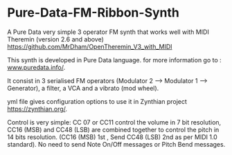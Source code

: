 # Pure-Data-FM-Ribbon-Synth
A Pure Data very simple 3 operator FM synth that works well with MIDI Theremin (version 2.6 and above) https://github.com/MrDham/OpenTheremin_V3_with_MIDI

This synth is developed in Pure Data language. for more information go to : www.puredata.info/.

It consist in 3 serialised FM operators (Modulator 2 --> Modulator 1 --> Generator), a filter, a VCA and a vibrato (mod wheel).

yml file gives configuration options to use it in Zynthian project https://zynthian.org/.

Control is very simple: CC 07 or CC11 control the volume in 7 bit resolution, CC16 (MSB) and CC48 (LSB) are combined together to control the pitch in 14 bits resolution.
(CC16 (MSB) 1st , Send CC48 (LSB) 2nd as per MIDI 1.0 standard). No need to send Note On/Off messages or Pitch Bend messages. 
